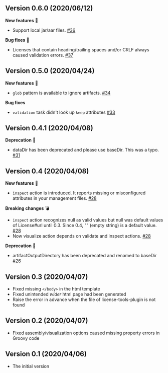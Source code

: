 ## Version 0.6.0 (2020/06/12)

**New features** :tada:

- Support local jar/aar files. [#36](https://github.com/jmatsu/license-list-plugin/pull/36)

**Bug fixes** :tada:

- Licenses that contain heading/trailing spaces and/or CRLF always caused validation errors. [#37](https://github.com/jmatsu/license-list-plugin/pull/37)

## Version 0.5.0 (2020/04/24)

**New features** :tada:

- `glob` pattern is available to ignore artifacts. [#34](https://github.com/jmatsu/license-list-plugin/pull/34)

**Bug fixes**

- `validation` task didn't look up `keep` attributes [#33](https://github.com/jmatsu/license-list-plugin/pull/33)

## Version 0.4.1 (2020/04/08)

**Deprecation** :bow:

- dataDir has been deprecated and please use baseDir. This was a typo. [#31](https://github.com/jmatsu/license-list-plugin/pull/31)

## Version 0.4 (2020/04/08)

**New features** :tada:

- `inspect` action is introduced. It reports missing or misconfigured attributes in your management files. [#28](https://github.com/jmatsu/license-list-plugin/pull/28)

**Breaking changes** :bomb:

- `inspect` action recognizes null as valid values but null was default values of License#url until 0.3. Since 0.4, "" (empty string) is a default value. [#28](https://github.com/jmatsu/license-list-plugin/pull/28)
- Now visualize action depends on validate and inspect actions. [#28](https://github.com/jmatsu/license-list-plugin/pull/28)

**Deprecation** :bow:

- artifactOutputDirectory has been deprecated and renamed to baseDir [#26](https://github.com/jmatsu/license-list-plugin/pull/26)

## Version 0.3 (2020/04/07)

- Fixed missing `</body>` in the html template
- Fixed unintended *wider* html page had been generated
- Raise the error in advance when the file of license-tools-plugin is not found

## Version 0.2 (2020/04/07)

- Fixed assembly/visualization options caused missing property errors in Groovy code

## Version 0.1 (2020/04/06)

- The initial version
